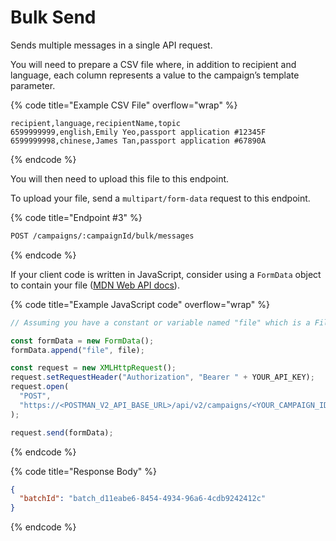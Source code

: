 # Bulk Send

Sends multiple messages in a single API request.

You will need to prepare a CSV file where, in addition to recipient and language, each column represents a value to the campaign’s template parameter.

{% code title="Example CSV File" overflow="wrap" %}

```
recipient,language,recipientName,topic
6599999999,english,Emily Yeo,passport application #12345F
6599999998,chinese,James Tan,passport application #67890A
```

{% endcode %}

You will then need to upload this file to this endpoint.

To upload your file, send a `multipart/form-data` request to this endpoint.

{% code title="Endpoint #3" %}

```sh
POST /campaigns/:campaignId/bulk/messages
```

{% endcode %}

If your client code is written in JavaScript, consider using a `FormData` object to contain your file ([MDN Web API docs](https://developer.mozilla.org/en-US/docs/Web/API/FormData/Using_FormData_Objects)).

{% code title="Example JavaScript code" overflow="wrap" %}

```javascript
// Assuming you have a constant or variable named "file" which is a File object:

const formData = new FormData();
formData.append("file", file);

const request = new XMLHttpRequest();
request.setRequestHeader("Authorization", "Bearer " + YOUR_API_KEY);
request.open(
  "POST",
  "https://<POSTMAN_V2_API_BASE_URL>/api/v2/campaigns/<YOUR_CAMPAIGN_ID>/bulk/messages"
);

request.send(formData);
```

{% endcode %}

{% code title="Response Body" %}

```json
{
  "batchId": "batch_d11eabe6-8454-4934-96a6-4cdb9242412c"
}
```

{% endcode %}

